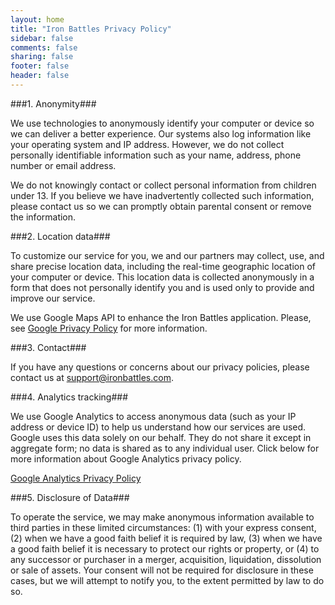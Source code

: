 ```yaml
---
layout: home
title: "Iron Battles Privacy Policy"
sidebar: false
comments: false
sharing: false
footer: false
header: false
---
```

###1. Anonymity###

We use technologies to anonymously identify your computer or device so we can deliver a better experience. Our systems also log information like your operating system and IP address. However, we do not collect personally identifiable information such as your name, address, phone number or email address. 

We do not knowingly contact or collect personal information from children under 13. If you believe we have inadvertently collected such information, please contact us so we can promptly obtain parental consent or remove the information.

###2. Location data###

To customize our service for you, we and our partners may collect, use, and share precise location data, including the real-time geographic location of your computer or device. This location data is collected anonymously in a form that does not personally identify you and is used only to provide and improve our service.

We use Google Maps API to enhance the Iron Battles application. Please, see <a href="http://www.google.com/policies/privacy/" target="_blank">Google Privacy Policy</a> for more information.

###3. Contact###

If you have any questions or concerns about our privacy policies, please contact us at support@ironbattles.com.

###4. Analytics tracking###

We use Google Analytics to access anonymous data (such as your IP address or device ID) to help us understand how our services are used. Google uses this data solely on our behalf. They do not share it except in aggregate form; no data is shared as to any individual user. Click below for more information about Google Analytics privacy policy.

<a href="http://www.google.com/analytics/learn/privacy.html" target="_blank">Google Analytics Privacy Policy</a>

###5. Disclosure of Data###

To operate the service, we may make anonymous information available to third parties in these limited circumstances: (1) with your express consent, (2) when we have a good faith belief it is required by law, (3) when we have a good faith belief it is necessary to protect our rights or property, or (4) to any successor or purchaser in a merger, acquisition, liquidation, dissolution or sale of assets. Your consent will not be required for disclosure in these cases, but we will attempt to notify you, to the extent permitted by law to do so.